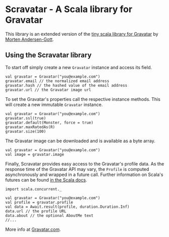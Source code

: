 # Scravatar - A Scala library for Gravatar

This library is an extended version of the [tiny scala library for Gravatar](https://github.com/magott/scravatar)
by [Morten Andersen-Gott](https://github.com/magott).

## Using the Scravatar library

To start off simply create a new `Gravatar` instance and access its field.

    val gravatar = Gravatar("you@example.com")
    gravatar.email // the normalized email address
    gravatar.hash // the hashed value of the email address
    gravatar.url // the Gravatar image url

To set the Gravatar's properties call the respective instance methods.
This will create a new immutable `Gravatar` instance.

    val gravatar = Gravatar("you@example.com")
    gravatar.ssl(true)
    gravatar.default(Monster, force = true)
    gravatar.maxRatedAs(R)
    gravatar.size(100)

The Gravatar image can be downloaded and is available as a byte array.

    val gravatar = Gravatar("you@example.com")
    val image = gravatar.image

Finally, Scravatar provides easy access to the Gravatar's profile data.
As the response time of the Gravatar API may vary, the `Profile` is computed
asynchronously and wrapped in a future call. Further information on Scala's
futures can be found [in the Scala docs](http://docs.scala-lang.org/overviews/core/futures.html).

    import scala.concurrent._
    
    val gravatar = Gravatar("you@example.com")
    val profile = gravatar.profile
    val data = Await.result(profile, duration.Duration.Inf)
    data.url // the profile URL
    data.about // the optional AboutMe text
    //...

More info at [Gravatar.com](http://gravatar.com/site/implement/).
